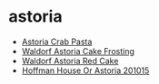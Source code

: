 # astoria

 * [Astoria Crab Pasta](../../index/a/astoria-crab-pasta.json)
 * [Waldorf Astoria Cake Frosting](../../index/w/waldorf-astoria-cake-frosting.json)
 * [Waldorf Astoria Red Cake](../../index/w/waldorf-astoria-red-cake.json)
 * [Hoffman House Or Astoria 201015](../../index/h/hoffman-house-or-astoria-201015.json)
